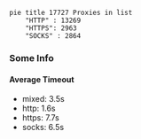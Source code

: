 
```mermaid
pie title 17727 Proxies in list
    "HTTP" : 13269
    "HTTPS": 2963
    "SOCKS" : 2864
```

### Some Info
#### Average Timeout

- mixed: 3.5s
- http: 1.6s
- https: 7.7s
- socks: 6.5s